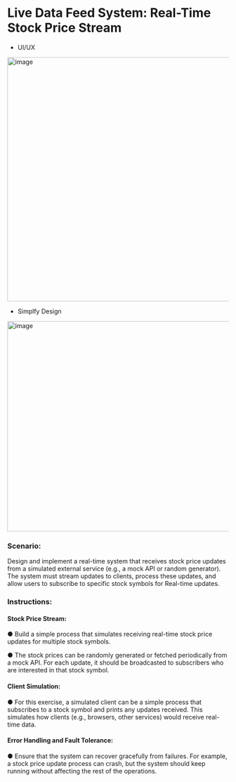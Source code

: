 # Live Data Feed System: Real-Time Stock Price Stream
- UI/UX
<img width="699" height="556" alt="image" src="https://github.com/user-attachments/assets/a9fbbe0b-9377-47fc-8b1f-3393801e4ef0" />

- Simplfy Design
<img width="1023" height="479" alt="image" src="https://github.com/user-attachments/assets/9baebaf1-b94a-43a4-a14a-bfb0b19cc5f3" />
 

### Scenario:
Design and implement a real-time system that receives stock price updates from a simulated external service (e.g., a mock API or random generator). The system must stream updates to clients, process these updates, and allow users to subscribe to specific stock symbols for Real-time updates.

### Instructions:
#### Stock Price Stream:

● Build a simple process that simulates receiving real-time stock price updates for multiple stock symbols.

● The stock prices can be randomly generated or fetched periodically from a mock API. For each update, it should be broadcasted to subscribers who are interested in that stock symbol.

#### Client Simulation:
● For this exercise, a simulated client can be a simple process that subscribes
to a stock symbol and prints any updates received. This simulates how clients
(e.g., browsers, other services) would receive real-time data.

#### Error Handling and Fault Tolerance:
● Ensure that the system can recover gracefully from failures. For example, a
stock price update process can crash, but the system should keep running
without affecting the rest of the operations.

